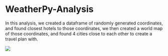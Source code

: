 # WeatherPy-Analysis

In this analysis, we created a dataframe of randomly generated coordinates, and found closest hotels to those coordinates, we then created a world map of those coordinates, and found 4 cities close to each other to create a travel plan with.

![](WeatherPy-Analysis/WeatherPy_Assignment/Starter_Code/vacation_search/WeatherPy_vacation_map.png)
